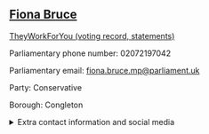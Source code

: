 ## <a href="https://members.parliament.uk/member/3958/contact">Fiona Bruce</a>

<a href="https://www.theyworkforyou.com/mp/24857/fiona_bruce/congleton">TheyWorkForYou (voting record, statements)</a> 

Parliamentary phone number: 02072197042 

Parliamentary email: fiona.bruce.mp@parliament.uk 

Party: Conservative 

Borough: Congleton 

<details><summary>Extra contact information and social media</summary> 
<li>Website: http://www.fionabruce.org.uk/</li>
<li>Twitter:</li>
<li>Constituency office phone number: 01260274044</li>
<li>Constituency office email:</li>
<li>Facebook:</li>
<li>Instagram:</li>
<li>Youtube:</li>
<li>Linkedin:</li>
<li>Government department phone number:</li>
<li>Government department email:</li>
<li>Threads:</li>
<li>Party office phone number:</li>
<li>Party office email:</li>
<li>Tiktok:</li>
</details>